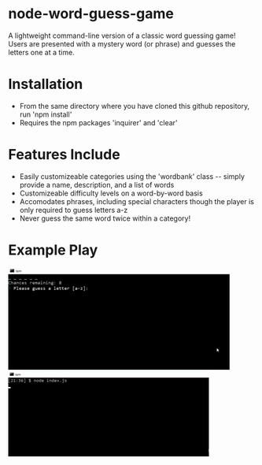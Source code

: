 # node-word-guess-game
A lightweight command-line version of a classic word guessing game!  Users are presented with a mystery word (or phrase) and guesses the letters one at a time. 

# Installation
* From the same directory where you have cloned this github repository, run 'npm install'
* Requires the npm packages 'inquirer' and 'clear' 

# Features Include
* Easily customizeable categories using the 'wordbank' class -- simply provide a name, description, and a list of words
* Customizeable difficulty levels on a word-by-word basis
* Accomodates phrases, including special characters though the player is only required to guess letters a-z
* Never guess the same word twice within a category!

# Example Play
![Selection](selection.gif "Select your category")
![Game Play](gameplay.gif "Example Game Play")
